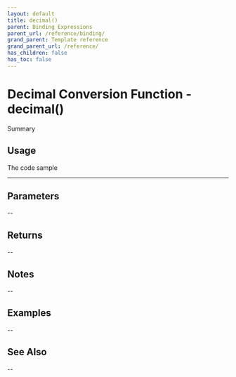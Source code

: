 ```yaml
---
layout: default
title: decimal()
parent: Binding Expressions
parent_url: /reference/binding/
grand_parent: Template reference
grand_parent_url: /reference/
has_children: false
has_toc: false
---
```


# Decimal Conversion Function - decimal()

Summary

## Usage

 The code sample

---

## Parameters

--

## Returns 

--

## Notes


-- 

## Examples


--


## See Also


--

